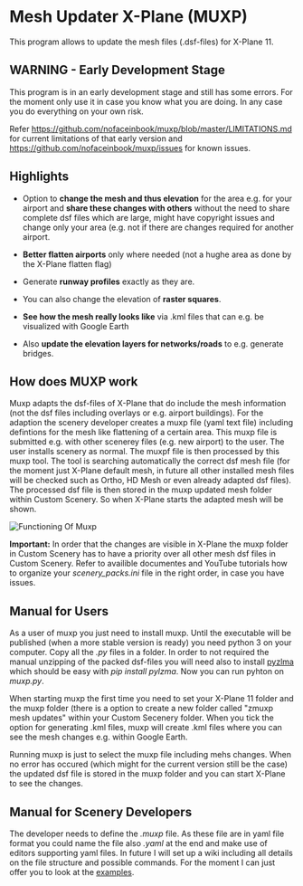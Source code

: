 # Mesh Updater X-Plane (MUXP)
This program allows to update the mesh files (.dsf-files) for X-Plane 11. 

## WARNING - Early Development Stage
This program is in an early development stage and still has some errors. For the moment only use it in case you know what you are doing. In any case you do everything on your own risk.

Refer https://github.com/nofaceinbook/muxp/blob/master/LIMITATIONS.md for current limitations of that early version and https://github.com/nofaceinbook/muxp/issues for known issues.

## Highlights

* Option to **change the mesh and thus elevation** for the area e.g. for your airport and **share these changes with others** without the need to share complete dsf files which are large, might have copyright issues and change only your area (e.g. not if there are changes required for another airport.

* **Better flatten airports** only where needed (not a hughe area as done by the X-Plane flatten flag)

* Generate **runway profiles** exactly as they are.

* You can also change the elevation of **raster squares**.

* **See how the mesh really looks like** via .kml files that can e.g. be visualized with Google Earth

* Also **update the elevation layers for networks/roads** to e.g. generate bridges.

## How does MUXP work

Muxp adapts the dsf-files of X-Plane that do include the mesh information (not the dsf files including overlays or e.g. airport buildings). For the adaption the scenery developer creates a muxp file (yaml text file) including defintions for the mesh like flattening of a certain area. This muxp file is submitted e.g. with other scenerey files (e.g. new airport) to the user. The user installs scenery as normal. The muxpf file is then processed by this muxp tool. The tool is searching automatically the correct dsf mesh file (for the moment just X-Plane default mesh, in future all other installed mesh files will be checked such as Ortho, HD Mesh or even already adapted dsf files). The processed dsf file is then stored in the muxp updated mesh folder within Custom Scenery. So when X-Plane starts the adapted mesh will be shown.

![Functioning Of Muxp](https://github.com/nofaceinbook/muxp/blob/master/doc/images/muxpFunciton.JPG)

**Important:** In order that the changes are visible in X-Plane the muxp folder in Custom Scenery has to have a priority over all other mesh dsf files in Custom Scenery. Refer to availible documentes and YouTube tutorials how to organize your *scenery_packs.ini* file in the right order, in case you have issues.


## Manual for Users

As a user of muxp you just need to install muxp. Until the executable will be published (when a more stable version is ready) you need python 3 on your computer. Copy all the *.py* files in a folder. In order to not required the manual unzipping of the packed dsf-files you will need also to install [pyzlma](https://github.com/fancycode/pylzma) which should be easy with *pip install pylzma*. Now you can run pyhton on *muxp.py*. 

When starting muxp the first time you need to set your X-Plane 11 folder and the muxp folder (there is a option to create a new folder called "zmuxp mesh updates" within your Custom Secenery folder. When you tick the option for generating .kml files, muxp will create .kml files where you can see the mesh changes e.g. within Google Earth.

Running muxp is just to select the muxp file including mehs changes. When no error has occured (which might for the current version still be the case) the updated dsf file is stored in the muxp folder and you can start X-Plane to see the changes.


## Manual for Scenery Developers

The developer needs to define the *.muxp* file. As these file are in yaml file format you could name the file also *.yaml* at the end and make use of editors supporting yaml files. In future I will set up a wiki including all details on the file structure and possible commands. For the moment I can just offer you to look at the [examples](https://github.com/nofaceinbook/muxp/tree/master/muxpfiles).



